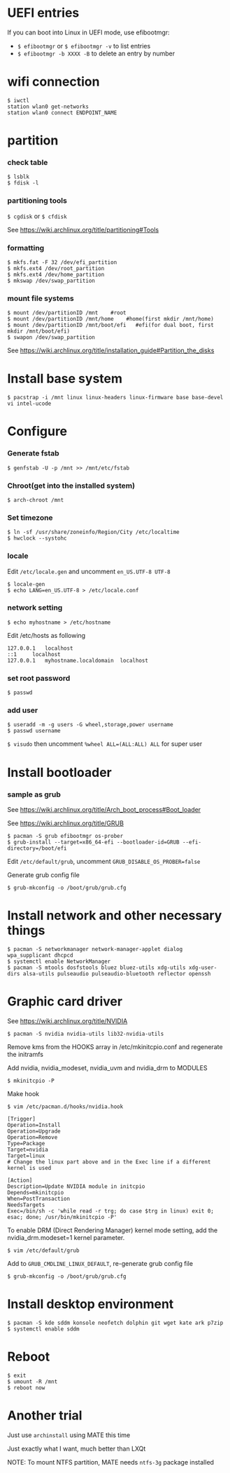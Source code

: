 # UEFI entries
If you can boot into Linux in UEFI mode, use efibootmgr:

- ```$ efibootmgr``` or ```$ efibootmgr -v``` to list entries
- ```$ efibootmgr -b XXXX -B``` to delete an entry by number

# wifi connection
```
$ iwctl
station wlan0 get-networks
station wlan0 connect ENDPOINT_NAME
```

# partition
### check table
```
$ lsblk
$ fdisk -l
```

### partitioning tools
```$ cgdisk``` or ```$ cfdisk```

See https://wiki.archlinux.org/title/partitioning#Tools

### formatting
```
$ mkfs.fat -F 32 /dev/efi_partition
$ mkfs.ext4 /dev/root_partition
$ mkfs.ext4 /dev/home_partition
$ mkswap /dev/swap_partition
```

### mount file systems
```
$ mount /dev/partitionID /mnt    #root
$ mount /dev/partitionID /mnt/home    #home(first mkdir /mnt/home)
$ mount /dev/partitionID /mnt/boot/efi   #efi(for dual boot, first mkdir /mnt/boot/efi)
$ swapon /dev/swap_partition
```

See https://wiki.archlinux.org/title/installation_guide#Partition_the_disks

# Install base system
```
$ pacstrap -i /mnt linux linux-headers linux-firmware base base-devel vi intel-ucode
```

# Configure
### Generate fstab
```
$ genfstab -U -p /mnt >> /mnt/etc/fstab
```

### Chroot(get into the installed system)
```
$ arch-chroot /mnt
```

### Set timezone
```
$ ln -sf /usr/share/zoneinfo/Region/City /etc/localtime
$ hwclock --systohc
```

### locale
Edit ```/etc/locale.gen``` and uncomment ```en_US.UTF-8 UTF-8```

```
$ locale-gen
$ echo LANG=en_US.UTF-8 > /etc/locale.conf
```

### network setting
```
$ echo myhostname > /etc/hostname
```

Edit /etc/hosts as following

```
127.0.0.1	localhost
::1		localhost
127.0.0.1	myhostname.localdomain	localhost
```

### set root password
```
$ passwd
```

### add user
```
$ useradd -m -g users -G wheel,storage,power username
$ passwd username
```

```$ visudo``` then uncomment ```%wheel ALL=(ALL:ALL) ALL``` for super user


# Install bootloader
### sample as grub
See https://wiki.archlinux.org/title/Arch_boot_process#Boot_loader

See https://wiki.archlinux.org/title/GRUB

```
$ pacman -S grub efibootmgr os-prober
$ grub-install --target=x86_64-efi --bootloader-id=GRUB --efi-directory=/boot/efi
```

Edit ```/etc/default/grub```, uncomment ```GRUB_DISABLE_OS_PROBER=false```

Generate grub config file

```
$ grub-mkconfig -o /boot/grub/grub.cfg
```

# Install network and other necessary things
```
$ pacman -S networkmanager network-manager-applet dialog wpa_supplicant dhcpcd
$ systemctl enable NetworkManager
$ pacman -S mtools dosfstools bluez bluez-utils xdg-utils xdg-user-dirs alsa-utils pulseaudio pulseaudio-bluetooth reflector openssh
```

# Graphic card driver
See https://wiki.archlinux.org/title/NVIDIA

```
$ pacman -S nvidia nvidia-utils lib32-nvidia-utils
```

Remove kms from the HOOKS array in /etc/mkinitcpio.conf and regenerate the initramfs

Add nvidia, nvidia_modeset, nvidia_uvm and nvidia_drm to MODULES

```
$ mkinitcpio -P
```

Make hook

```
$ vim /etc/pacman.d/hooks/nvidia.hook
```

```
[Trigger]
Operation=Install
Operation=Upgrade
Operation=Remove
Type=Package
Target=nvidia
Target=linux
# Change the linux part above and in the Exec line if a different kernel is used

[Action]
Description=Update NVIDIA module in initcpio
Depends=mkinitcpio
When=PostTransaction
NeedsTargets
Exec=/bin/sh -c 'while read -r trg; do case $trg in linux) exit 0; esac; done; /usr/bin/mkinitcpio -P'
```

To enable DRM (Direct Rendering Manager) kernel mode setting, add the nvidia_drm.modeset=1 kernel parameter.

```
$ vim /etc/default/grub
```

Add to ```GRUB_CMDLINE_LINUX_DEFAULT```, re-generate grub config file

```
$ grub-mkconfig -o /boot/grub/grub.cfg
```

# Install desktop environment
```
$ pacman -S kde sddm konsole neofetch dolphin git wget kate ark p7zip
$ systemctl enable sddm
```

# Reboot
```
$ exit
$ umount -R /mnt
$ reboot now
```

# Another trial
Just use ```archinstall``` using MATE this time

Just exactly what I want, much better than LXQt

NOTE: To mount NTFS partition, MATE needs ```ntfs-3g``` package installed
